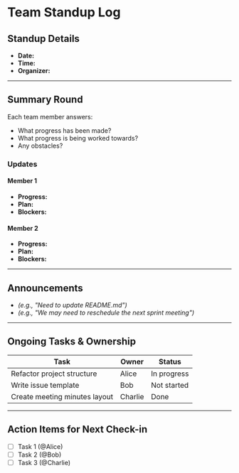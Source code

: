 # Team Standup Log

## Standup Details
- **Date:** 
- **Time:** 
- **Organizer:** 

---

## Summary Round
Each team member answers:
- What progress has been made?
- What progress is being worked towards?
- Any obstacles?

### Updates

#### Member 1
- **Progress:** 
- **Plan:** 
- **Blockers:** 

#### Member 2
- **Progress:** 
- **Plan:** 
- **Blockers:** 

---

## Announcements
- _(e.g., "Need to update README.md")_
- _(e.g., "We may need to reschedule the next sprint meeting")_

---

## Ongoing Tasks & Ownership

| Task                          | Owner        | Status      |
|-------------------------------|--------------|-------------|
| Refactor project structure    | Alice        | In progress |
| Write issue template          | Bob          | Not started |
| Create meeting minutes layout | Charlie      | Done        |

---

## Action Items for Next Check-in

- [ ] Task 1 (@Alice)
- [ ] Task 2 (@Bob)
- [ ] Task 3 (@Charlie)
